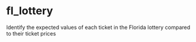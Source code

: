 # fl_lottery
Identify the expected values of each ticket in the Florida lottery compared to their ticket prices

